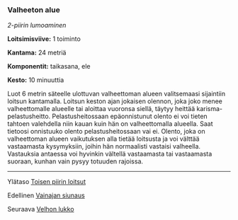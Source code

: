 ### Valheeton alue

*2-piirin lumoaminen*

**Loitsimisviive:** 1 toiminto

**Kantama:** 24 metriä

**Komponentit:** taikasana, ele

**Kesto:** 10 minuuttia

Luot 6 metrin säteelle ulottuvan valheettoman alueen valitsemaasi sijaintiin loitsun kantamalla. Loitsun keston ajan jokaisen olennon, joka joko menee valheettomalle alueelle tai aloittaa vuoronsa siellä, täytyy heittää karisma-pelastusheitto. Pelastusheitossaan epäonnistunut olento ei voi tieten tahtoen valehdella niin kauan kuin hän on valheettomalla alueella. Saat tietoosi onnistuuko olento pelastusheitossaan vai ei. Olento, joka on valheettoman alueen vaikutuksen alla tietää loitsusta ja voi välttää vastaamasta kysymyksiin, joihin hän normaalisti vastaisi valheella. Vastauksia antaessa voi hyvinkin vältellä vastaamasta tai vastaamasta suoraan, kunhan vain pysyy totuuden rajoissa.

----

Ylätaso [Toisen piirin loitsut](2_piirin_loitsut)

Edellinen [Vainajan siunaus](Vainajan_siunaus)

Seuraava [Velhon lukko](Velhon_lukko)
